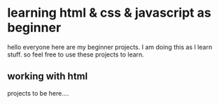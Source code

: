 # learning html & css & javascript as beginner

hello everyone here are my beginner projects. I am doing this as I learn stuff. so feel free to use these projects to learn.

## working with html <from>
projects to be here....
